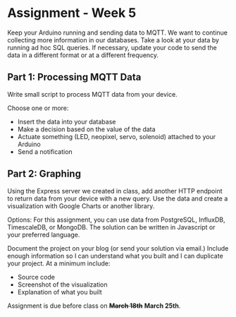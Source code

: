 # Assignment - Week 5

Keep your Arduino running and sending data to MQTT. We want to continue collecting more information in our databases. Take a look at your data by running ad hoc SQL queries. If necessary, update your code to send the data in a different format or at a different frequency.

## Part 1: Processing MQTT Data

Write small script to process MQTT data from your device.

Choose one or more:
* Insert the data into your database
* Make a decision based on the value of the data
* Actuate something (LED, neopixel, servo, solenoid) attached to your Arduino
* Send a notification

## Part 2: Graphing

Using the Express server we created in class, add another HTTP endpoint to return data from your device with a new query. Use the data and create a visualization with Google Charts or another library.

Options: For this assignment, you can use data from PostgreSQL, InfluxDB, TimescaleDB, or MongoDB. The solution can be written in Javascript or your preferred language.

Document the project on your blog (or send your solution via email.) Include enough information so I can understand what you built and I can duplicate your project. At a minimum include:

 * Source code
 * Screenshot of the visualization
 * Explanation of what you built
 
Assignment is due before class on ~~**March 18th**~~ **March 25th**.
